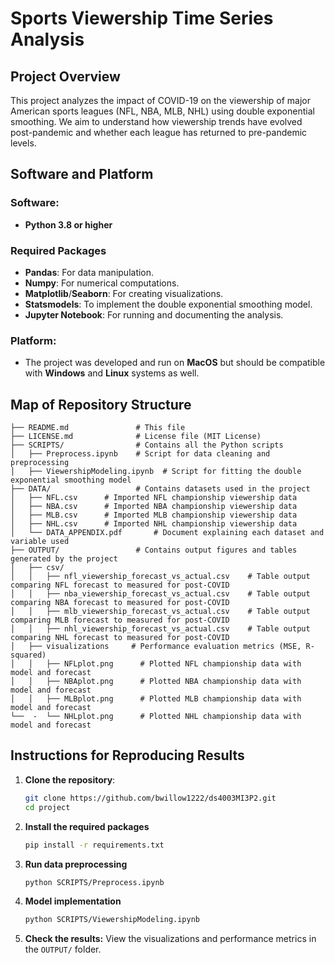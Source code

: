 # Sports Viewership Time Series Analysis

## Project Overview
This project analyzes the impact of COVID-19 on the viewership of major American sports leagues (NFL, NBA, MLB, NHL) using double exponential smoothing. We aim to understand how viewership trends have evolved post-pandemic and whether each league has returned to pre-pandemic levels.

## Software and Platform

### Software:
- **Python 3.8 or higher**

### Required Packages
- **Pandas**: For data manipulation.
- **Numpy**: For numerical computations.
- **Matplotlib**/**Seaborn**: For creating visualizations.
- **Statsmodels**: To implement the double exponential smoothing model.
- **Jupyter Notebook**: For running and documenting the analysis.

### Platform:
- The project was developed and run on **MacOS** but should be compatible with **Windows** and **Linux** systems as well.

## Map of Repository Structure
```plaintext
├── README.md               # This file
├── LICENSE.md              # License file (MIT License)
├── SCRIPTS/                # Contains all the Python scripts
│   ├── Preprocess.ipynb    # Script for data cleaning and preprocessing
│   ├── ViewershipModeling.ipynb  # Script for fitting the double exponential smoothing model
├── DATA/                   # Contains datasets used in the project
│   ├── NFL.csv      # Imported NFL championship viewership data
│   ├── NBA.csv      # Imported NBA championship viewership data
│   ├── MLB.csv      # Imported MLB championship viewership data
│   ├── NHL.csv      # Imported NHL championship viewership data
│   └── DATA_APPENDIX.pdf       # Document explaining each dataset and variable used
├── OUTPUT/                 # Contains output figures and tables generated by the project
│   ├── csv/
│   │   ├── nfl_viewership_forecast_vs_actual.csv    # Table output comparing NFL forecast to measured for post-COVID
│   │   ├── nba_viewership_forecast_vs_actual.csv    # Table output comparing NBA forecast to measured for post-COVID
│   │   ├── mlb_viewership_forecast_vs_actual.csv    # Table output comparing MLB forecast to measured for post-COVID
│   │   ├── nhl_viewership_forecast_vs_actual.csv    # Table output comparing NHL forecast to measured for post-COVID
│   ├── visualizations     # Performance evaluation metrics (MSE, R-squared)
│   │   ├── NFLplot.png      # Plotted NFL championship data with model and forecast
│   │   ├── NBAplot.png      # Plotted NBA championship data with model and forecast
│   │   ├── MLBplot.png      # Plotted MLB championship data with model and forecast
└──  -  └── NHLplot.png      # Plotted NHL championship data with model and forecast
```
## Instructions for Reproducing Results

1. **Clone the repository**:
   ```bash
   git clone https://github.com/bwillow1222/ds4003MI3P2.git
   cd project
2. **Install the required packages**
   ```bash
   pip install -r requirements.txt
3. **Run data preprocessing**
   ```bash
   python SCRIPTS/Preprocess.ipynb
4. **Model implementation**
   ```bash
   python SCRIPTS/ViewershipModeling.ipynb
5. **Check the results:**
   View the visualizations and performance metrics in the `OUTPUT/` folder.
